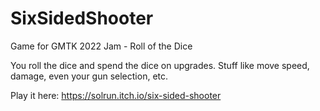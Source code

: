 # SixSidedShooter
Game for GMTK 2022 Jam - Roll of the Dice

You roll the dice and spend the dice on upgrades. Stuff like move speed, damage, even your gun selection, etc.

Play it here:
https://solrun.itch.io/six-sided-shooter
